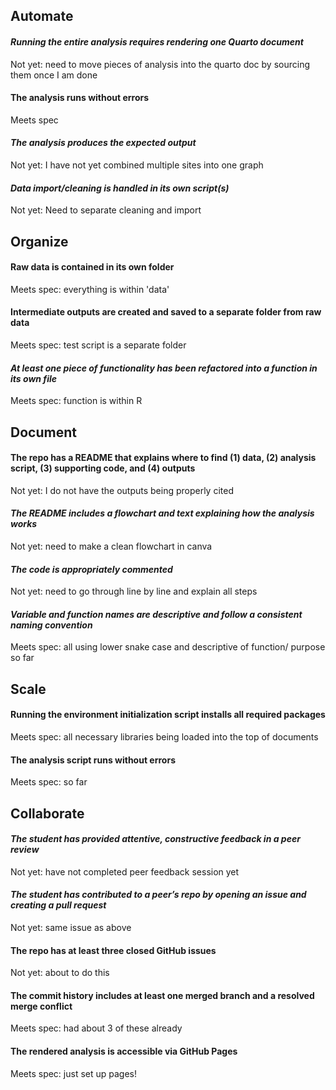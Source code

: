 ## Automate

#### *Running the entire analysis requires rendering one Quarto document*

Not yet: need to move pieces of analysis into the quarto doc by sourcing them once I am done

#### The analysis runs without errors

Meets spec

#### *The analysis produces the expected output*

Not yet: I have not yet combined multiple sites into one graph

#### *Data import/cleaning is handled in its own script(s)*

Not yet: Need to separate cleaning and import

## Organize

#### Raw data is contained in its own folder

Meets spec: everything is within 'data'

#### Intermediate outputs are created and saved to a separate folder from raw data

Meets spec: test script is a separate folder

#### *At least one piece of functionality has been refactored into a function in its own file*

Meets spec: function is within R

## Document

#### The repo has a README that explains where to find (1) data, (2) analysis script, (3) supporting code, and (4) outputs

Not yet: I do not have the outputs being properly cited

#### *The README includes a flowchart and text explaining how the analysis works*

Not yet: need to make a clean flowchart in canva

#### *The code is appropriately commented*

Not yet: need to go through line by line and explain all steps

#### *Variable and function names are descriptive and follow a consistent naming convention*

Meets spec: all using lower snake case and descriptive of function/ purpose so far

## Scale

#### Running the environment initialization script installs all required packages

Meets spec: all necessary libraries being loaded into the top of documents

#### The analysis script runs without errors

Meets spec: so far

## Collaborate

#### *The student has provided attentive, constructive feedback in a peer review*

Not yet: have not completed peer feedback session yet

#### *The student has contributed to a peer’s repo by opening an issue and creating a pull request*

Not yet: same issue as above

#### The repo has at least three closed GitHub issues

Not yet: about to do this

#### The commit history includes at least one merged branch and a resolved merge conflict

Meets spec: had about 3 of these already

#### The rendered analysis is accessible via GitHub Pages

Meets spec: just set up pages!
